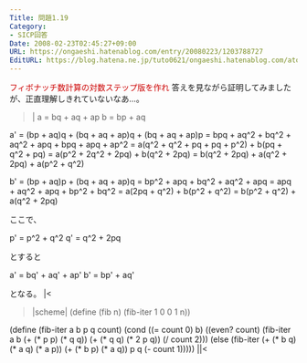 ```yaml
---
Title: 問題1.19
Category:
- SICP回答
Date: 2008-02-23T02:45:27+09:00
URL: https://ongaeshi.hatenablog.com/entry/20080223/1203788727
EditURL: https://blog.hatena.ne.jp/tuto0621/ongaeshi.hatenablog.com/atom/entry/6435922169449193128
---
```


<span style="color:#CC0000;">フィボナッチ数計算の対数ステップ版を作れ</span>
答えを見ながら証明してみましたが、正直理解しきれていないなあ...。

>|
a = bq + aq + ap
b = bp + aq

a' = (bp + aq)q + (bq + aq + ap)q + (bq + aq + ap)p
   = bpq + aq^2 + bq^2 + aq^2 + apq + bpq + apq + ap^2
   = a(q^2 + q^2 + pq + pq + p^2) + b(pq + q^2 + pq)
   = a(p^2 + 2q^2 + 2pq) + b(q^2 + 2pq)
   = b(q^2 + 2pq) + a(q^2 + 2pq) + a(p^2 + q^2)

b' = (bp + aq)p + (bq + aq + ap)q
   = bp^2 + apq + bq^2 + aq^2 + apq
   = apq + aq^2 + apq + bp^2 + bq^2 
   = a(2pq + q^2) + b(p^2 + q^2)
   = b(p^2 + q^2) + a(q^2 + 2pq)

ここで、

p' = p^2 + q^2
q' = q^2 + 2pq

とすると

a' = bq' + aq' + ap'
b' = bp' + aq'

となる。
|<

>|scheme|
(define (fib n)
  (fib-iter 1 0 0 1 n))

(define (fib-iter a b p q count)
  (cond ((= count 0) b)
	((even? count)
	 (fib-iter a
		   b
		   (+ (* p p) (* q q))
		   (+ (* q q) (* 2 p q))
		   (/ count 2)))
	(else (fib-iter (+ (* b q) (* a q) (* a p))
			(+ (* b p) (* a q))
			p
			q
			(- count 1)))))
||<
